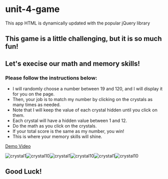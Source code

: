 # unit-4-game
This app HTML is dynamically updated with the popular jQuery library

## This game is a little challenging, but it is so much fun!
## Let's execise our math and memory skills!
### Please follow the instructions below:
* I will randomly choose a number between 19 and 120, and I will display it for you on the page.
* Then, your job is to match my number by clicking on the crystals as many times as needed.
* Note that I will keep the value of each crystal hidden until you click on them. 
* Each crystal will have a hidden value between 1 and 12.
* Do the math as you click on the crystals.
* If your total score is the same as my number, you win!
* This is where your memory skills will shine.

[Demo Video](https://www.youtube.com/watch?v=yNI0l2FMeCk&feature=youtu.be)

![crystal1](https://user-images.githubusercontent.com/44692872/51081052-4f2c4c80-16ac-11e9-92ca-f21200cfab24.gif)![crystal10](https://user-images.githubusercontent.com/44692872/51081050-4471b780-16ac-11e9-82dd-b4f2edf07bce.gif)![crystal1](https://user-images.githubusercontent.com/44692872/51081052-4f2c4c80-16ac-11e9-92ca-f21200cfab24.gif)![crystal10](https://user-images.githubusercontent.com/44692872/51081050-4471b780-16ac-11e9-82dd-b4f2edf07bce.gif)![crystal1](https://user-images.githubusercontent.com/44692872/51081052-4f2c4c80-16ac-11e9-92ca-f21200cfab24.gif)![crystal10](https://user-images.githubusercontent.com/44692872/51081050-4471b780-16ac-11e9-82dd-b4f2edf07bce.gif)

## Good Luck!


